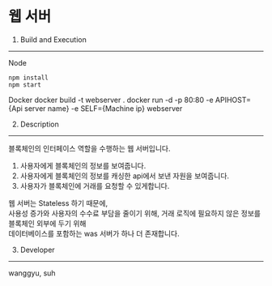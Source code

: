 웹 서버
=======


1. Build and Execution
-----------------------

Node

    npm install
    npm start
    

Docker
    docker build -t webserver .
    docker run -d -p 80:80 -e APIHOST={Api server name} -e SELF={Machine ip} webserver


2. Description
--------

블록체인의 인터페이스 역할을 수행하는 웹 서버입니다. 

1. 사용자에게 블록체인의 정보를 보여줍니다.
2. 사용자에게 블록체인의 정보를 캐싱한 api에서 보낸 자원을 보여줍니다.
3. 사용자가 블록체인에 거래를 요청할 수 있게합니다.



웹 서버는 Stateless 하기 때문에, <br />
사용성 증가와 사용자의 수수료 부담을 줄이기 위해, 거래 로직에 필요하지 않은 정보를 블록체인 외부에 두기 위해<br />
데이터베이스를 포함하는 was 서버가 하나 더 존재합니다. <br />



3. Developer
------------

wanggyu, suh